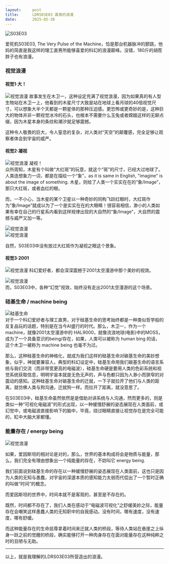 ```yaml
---
layout:     post
title:      LDRS03E03 直男的浪漫
date:       2025-05-30
---
```

![S03E03](/images/202505/S03E03.png)


爱死机S03E03, The Very Pulse of the Machine，恰是那台机器脉冲的颤跳，他妈的简直是我这样的理工直男所能够喜爱的科幻的浪漫巅峰。没错，180斤的胡茬胖子也有浪漫。

### 视觉浪漫  
#### 视觉1·大！  

![视觉浪漫](/images/202505/S03E03-big.jpg)
故事发生在木卫一，这种设定充满了视觉浪漫，因为如果真的有人型生物站在木卫一上，他看到的木星尺寸大致是站在地球上看月球的40倍视觉尺寸，可以想象大半个天都是一颗星体的那种压迫感。更恐怖或更奇妙的是，这种巨大的物体并非一颗视觉冰冷的石头，也根本不需要什么玉兔或者嫦娥这样的无聊点缀，因为木星本身的条纹和潮汐就足够震撼。  

这种令人敬畏的巨大，令人窒息的复杂，对人类对“天空”的颠覆感，完全足够让观察者体会到宇宙的威严。  


#### 视觉2·凝视
![视觉浪漫](/images/202505/S03E03-eye-hubble.jpg)
凝视！  
众所周知，木星有个叫做“大红斑”的玩意，就这个“斑”的尺寸，已经大过地球了。人类连想象力一词，都是在描绘一个“象”，as it is same in English, "imagine" is about the image of something. 木星，则给了人类一个实实在在的“象/Image”，那只大红斑，或者血红的眼。

而，一不小心，当木星的某个卫星以一种奇妙的同构飞跃红眼时，大红斑作为“象/Image”就成以为了一个是实实在在的大眼睛！很容易相信，渺小的人类如果有幸在自己的行星系内看到这样规律出现的大自然的“象/Image”，大自然的震撼与威严又加一等。

![视觉浪漫](/images/202505/S03E03-eye.jpg)  
![视觉浪漫](/images/202505/S03E03-eye2.jpg)

自然，S03E03中没有放过大红斑作为凝视之眼这个景象。

#### 视觉3·2001

![视觉浪漫](/images/202505/S03E03-2001.jpg)
科幻爱好者，都会深深震撼于2001太空漫游中那个美妙的视效。

![视觉浪漫](/images/202505/S03E03-2001-2.jpg)  
而，S03E03中，各种“幻觉”视效，始终没有走出2001太空漫游的这个场景。

### 硅基生命 / machine being

![硅基生命](/images/202505/S03E03-mb.jpg)  
对于一个科幻爱好者与理工直男，对于硅基生命的思考始终都是一种类似哲学般的反复品玩的话题，特别是在当今AI盛行的时代。那么，木卫一，作为一个machine，就像2001太空漫游中的 HAL9000，就像流浪地球(电影)中的MOSS，成为了一个具备意识的being/存在，如果，人类可以被称为 human bing 的话，这个木卫一被称为 machine being 也毫不为过。

那么，这种硅基生命的神格化，就成为我们这样的硅基生命对碳基生命的美妙想象，似乎，神就要兼容人，典型的科幻设定中，硅基生命用我们碳基生命的语言系统与我们交流（而非带宽更高的电磁波），硅基生命硬是要用人类的色彩系统和视觉系统获取信息，明明宇宙本就是无色无声的，声与色都只因为人渺小而狭窄的对震动的感知。这种硅基生命对碳基生命的迁就，一下子就拉开了他们与人类的距离，就仿佛人类与狗沟通，迁就狗一样。而拉开了距离，就没意思了。

在S03E03中，硅基生命虽然依然是是借助对讲系统与人沟通，然而更多的，则是类似一种“可视化电磁波”的形式出现，以一种缓慢舒展的姿态展现在人类面前，或幻觉中，或电磁波直接影响下的脑中，毕竟，绕过眼睛直接让视觉存在是完全可能的，缸中大脑大家都懂。

### 能量存在 / energy being

![视觉浪漫](/images/202505/S03E03-eb-1.jpg)  

如果，爱因斯坦的相对论是对的，那么，世界的基本构成将会是物质与能量，那么，我们完全有理由想象出一个纯能量的存在，不妨叫它 energy being.

我们前面说到硅基生命的存在以一种缓慢舒展的姿态展现在人类面前，这也只是因为人类的无知与愚蠢，对宇宙的深邃本质的感知能力太弱而代偿出了一个暂时正确的叫做“时间”的概念。

而爱因斯坦的世界中，时间本就不是客观的，甚至是不存在的。

既然，时间都不存在了，我们人类在感动于“电磁波可视化”之舒缓美妙之际，能量存在会嘲笑这样愚蠢人类的无知职中的自我感动。没有时间，哪有速度，没有速度，哪有舒缓。

而这种能量存在的生命屈尊拿着时间来迁就人类的桥段，等待人类站在悬崖之上纵身一跃之前的觉醒的桥段，确实能够打开一种肉身存在在面对能量存在这种纯粹之时的丑陋与无助。


---

以上，就是我理解的LDRS03E03所营造出的浪漫。
